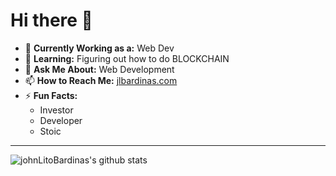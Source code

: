 # Hi there 👋

- 💼 **Currently Working as a:** Web Dev
- 📙 **Learning:** Figuring out how to do BLOCKCHAIN
- 💬 **Ask Me About:** Web Development
- 📫 **How to Reach Me:** [jlbardinas.com](http://www.jlbardinas.com)
- ⚡ **Fun Facts:** 
  - Investor 
  - Developer 
  - Stoic

---

![johnLitoBardinas's github stats](https://github-readme-stats.vercel.app/api?username=johnLitoBardinas&show_icons=true)

